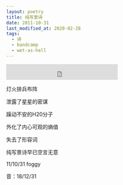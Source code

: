 ```yaml
---
layout: poetry
title: 纯写景诗
date: 2011-10-31
last_modified_at: 2020-02-28
tags:
  - 诗
  - bandcamp
  - wet-as-hell
---
```


<iframe style="border: 0; height: 42px;" src="https://bandcamp.com/EmbeddedPlayer/album=3279736846/size=small/bgcol=333333/linkcol=4ec5ec/track=3150444517/transparent=true/" seamless><a href="https://feeshy.bandcamp.com/album/wet-as-hell">wet as hell by feeshy</a></iframe>

灯火排兵布阵

泄露了星星的密谋

躁动不安的H20分子

外化了内心可观的熵值

失去了形容词

纯写景诗早已空言无意

11/10/31 foggy

音：18/12/31